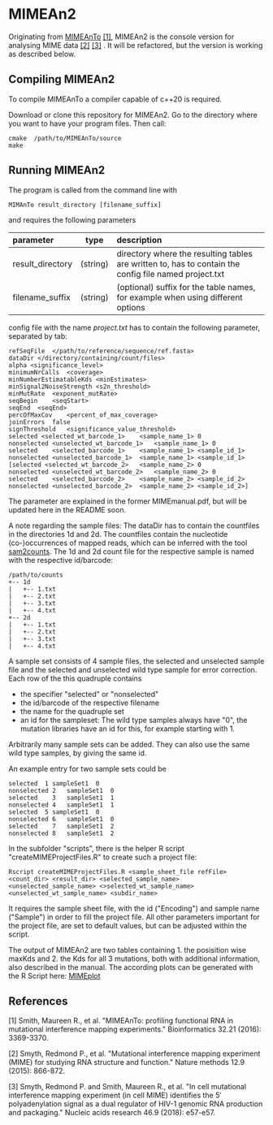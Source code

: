 # MIMEAn2

Originating from [MIMEAnTo](https://github.com/maureensmith/mimeanto) [[1]](#1), MIMEAn2 is the console version for analysing MIME data [[2]](#2) [[3]](#3) . It will be refactored, but the version is working as described below.

Compiling MIMEAn2
---------------------
To compile MIMEAnTo a compiler capable of c++20 is required.

Download or clone this repository for MIMEAn2.
Go to the directory where you want to have your program files.
Then call:

```
cmake  /path/to/MIMEAnTo/source
make
```


Running MIMEAn2
-------------------

The program is called from the command line with
```
MIMAnTo result_directory [filename_suffix]
```

and requires the following parameters


| parameter       | type          | description  |
| :---  |:---:| :----------------|
| result_directory         | (string)      |   directory where the resulting tables are written to, has to contain the config file named project.txt |
| filename_suffix          | (string)      |   (optional) suffix for the table names, for example when using different options |

config file with the name *project.txt* has to contain the following parameter, separated by tab:

```
refSeqFile  </path/to/reference/sequence/ref.fasta>
dataDir </directory/containing/count/files>
alpha <significance_level>
minimumNrCalls  <coverage>
minNumberEstimatableKds <minEstimates>
minSignal2NoiseStrength <s2n_threshold>
minMutRate  <exponent_mutRate>
seqBegin	<seqStart>
seqEnd	<seqEnd>
percOfMaxCov	<percent_of_max_coverage>
joinErrors	false
signThreshold	<significance_value_threshold>
selected <selected_wt_barcode_1>	<sample_name_1>	0
nonselected	<unselected_wt_barcode_1>	<sample_name_1>	0
selected	<selected_barcode_1>	<sample_name_1>	<sample_id_1>
nonselected	<unselected_barcode_1>	<sample_name_1>	<sample_id_1>
[selected <selected_wt_barcode_2>	<sample_name_2>	0
nonselected	<unselected_wt_barcode_2>	<sample_name_2>	0
selected	<selected_barcode_2>	<sample_name_2>	<sample_id_2>
nonselected	<unselected_barcode_2>	<sample_name_2>	<sample_id_2>]
```

The parameter are explained in the former MIMEmanual.pdf, but will be updated here in the README soon. 

A note regarding the sample files: 
The dataDir has to contain the countfiles in the directories 1d and 2d. The countfiles contain the nucleotide (co-)occurrences of mapped reads, which can be inferred with the tool [sam2counts](https://github.com/maureensmith/sam2counts).
The 1d and 2d count file for the respective sample is named with the respective id/barcode:

```
/path/to/counts
+-- 1d
|   +-- 1.txt
|   +-- 2.txt
|   +-- 3.txt
|   +-- 4.txt
+-- 2d
|   +-- 1.txt
|   +-- 2.txt
|   +-- 3.txt
|   +-- 4.txt
```

A sample set consists of 4 sample files, the selected and unselected sample file and the selected and unselected wild type sample for error correction.
Each row of the this quadruple contains 

* the specifier "selected" or "nonselected"
* the id/barcode of the respective filename 
* the name for the quadruple set
* an id for the sampleset: The wild type samples always have "0", the mutation libraries have an id for this, for example starting with 1. 

Arbitrarily many sample sets can be added. They can also use the same wild type samples, by giving the same id.

An example entry for two sample sets could be

```
selected  1 sampleSet1	0
nonselected	2	sampleSet1	0
selected	3	sampleSet1	1
nonselected	4	sampleSet1	1
selected  5 sampleSet1	0
nonselected	6	sampleSet1	0
selected	7	sampleSet1	2
nonselected	8	sampleSet1	2
```
In the subfolder "scripts", there is the helper R script "createMIMEProjectFiles.R" to create such a project file: 

```
Rscript createMIMEProjectFiles.R <sample_sheet_file refFile> <count_dir> <result_dir> <selected_sample_name> <unselected_sample_name> <>selected_wt_sample_name> <unselected_wt_sample_name> <subdir_name>
```
It requires the sample sheet file, with the id ("Encoding") and sample name ("Sample") in order to fill the project file. 
All other parameters important for the project file, are set to default values, but can be adjusted within the script.

The output of MIMEAn2 are two tables containing 1. the posisition wise maxKds and 2. the Kds for all 3 mutations, both with additional information, also described in the manual.
The according plots can be generated with the R Script here: [MIMEplot](https://github.com/maureensmith/MIMEplot)


## References
<a id="1">[1]</a> 
Smith, Maureen R., et al. "MIMEAnTo: profiling functional RNA in mutational interference mapping experiments." Bioinformatics 32.21 (2016): 3369-3370.

<a id="2">[2]</a> 
Smyth, Redmond P., et al. "Mutational interference mapping experiment (MIME) for studying RNA structure and function." Nature methods 12.9 (2015): 866-872.

<a id="3">[3]</a> 
Smyth, Redmond P. and Smith, Maureen R., et al. "In cell mutational interference mapping experiment (in cell MIME) identifies the 5′ polyadenylation signal as a dual regulator of HIV-1 genomic RNA production and packaging." Nucleic acids research 46.9 (2018): e57-e57.

